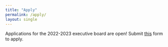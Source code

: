 ```yaml
---
title: "Apply"
permalink: /apply/
layout: single
---
```


Applications for the 2022-2023 executive board are open! Submit [this](https://forms.gle/4S2SCmwoZiTD4WFe8) form to apply.
